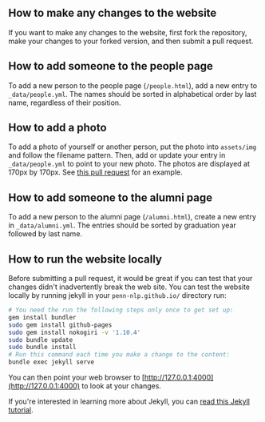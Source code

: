 ## How to make any changes to the website
If you want to make any changes to the website, first fork the repository, make your changes to your forked version, and then submit a pull request.  

## How to add someone to the people page
To add a new person to the people page (`/people.html`), add a new entry to `_data/people.yml`.
The names should be sorted in alphabetical order by last name, regardless of their position.

## How to add a photo
To add a photo of yourself or another person, put the photo into `assets/img` and follow the filename pattern.
Then, add or update your entry in `_data/people.yml` to point to your new photo.
The photos are displayed at 170px by 170px.
See [this pull request](https://github.com/penn-nlp/penn-nlp.github.io/pull/3) for an example.

## How to add someone to the alumni page
To add a new person to the alumni page (`/alumni.html`), create a new entry in `_data/alumni.yml`.
The entries should be sorted by graduation year followed by last name.


## How to run the website locally

Before submitting a pull request, it would be great if you can test that your changes didn't inadvertently break the web site. You can test the website locally by running jekyll in your `penn-nlp.github.io/` directory run:
```bash
# You need the run the following steps only once to get set up:
gem install bundler
sudo gem install github-pages
sudo gem install nokogiri -v '1.10.4' 
sudo bundle update
sudo bundle install
# Run this command each time you make a change to the content:
bundle exec jekyll serve
```
You can then point your web browser to [http://127.0.0.1:4000](http://127.0.0.1:4000) to look at your changes.

If you're interested in learning more about Jekyll, you can [read this Jekyll tutorial](http://jekyllrb.com/docs/usage/). 
